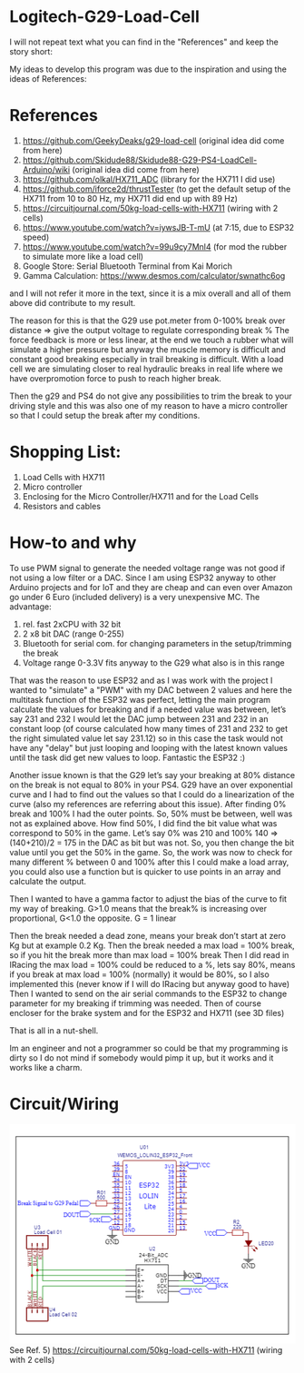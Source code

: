 # Logitech-G29-Load-Cell

I will not repeat text what you can find in the "References" and keep the story short:

My ideas to develop this program was due to the inspiration and using the ideas of References:

# References
1) https://github.com/GeekyDeaks/g29-load-cell (original idea did come from here)
2) https://github.com/Skidude88/Skidude88-G29-PS4-LoadCell-Arduino/wiki (original idea did come from here)
3) https://github.com/olkal/HX711_ADC (library for the HX711 I did use)
4) https://github.com/iforce2d/thrustTester (to get the default setup of the HX711 from 10 to 80 Hz, my HX711 did end up with 89 Hz)
5) https://circuitjournal.com/50kg-load-cells-with-HX711 (wiring with 2 cells)
6) https://www.youtube.com/watch?v=iywsJB-T-mU (at 7:15, due to ESP32 speed)
7) https://www.youtube.com/watch?v=99u9cy7Mnl4 (for mod the rubber to simulate more like a load cell)
8) Google Store: Serial Bluetooth Terminal from Kai Morich
9) Gamma Calculation: https://www.desmos.com/calculator/swnathc6og

and I will not refer it more in the text, since it is a mix overall and all of them above did contribute to my result.

The reason for this is that the G29 use pot.meter from 0-100% break over distance => give the output voltage to regulate corresponding break %
The force feedback is more or less linear, at the end we touch a rubber what will simulate a higher pressure but anyway the muscle memory is difficult
and constant good breaking especially in trail breaking is difficult. With a load cell we are simulating closer to real hydraulic breaks in real life
where we have overpromotion force to push to reach higher break.

Then the g29 and PS4 do not give any possibilities to trim the break to your driving style and this was also one of my reason to have a micro controller so that I could setup the break after my conditions.

# Shopping List:
1) Load Cells with HX711 
2) Micro controller 
3) Enclosing for the Micro Controller/HX711 and for the Load Cells
4) Resistors and cables

# How-to and why

To use PWM signal to generate the needed voltage range was not good if not using a low filter or a DAC. Since I am using ESP32 anyway to other Arduino projects and for IoT and they are cheap and can even over Amazon go under 6 Euro (included delivery) is a very unexpensive MC.
The advantage:
1) rel. fast 2xCPU with 32 bit
2) 2 x8 bit DAC (range 0-255)
3) Bluetooth for serial com. for changing parameters in the setup/trimming the break
4) Voltage range 0-3.3V fits anyway to the G29 what also is in this range

That was the reason to use ESP32 and as I was work with the project I wanted to "simulate" a "PWM" with my DAC between 2 values and here the multitask function of the ESP32 was perfect, letting the main program calculate the values for breaking and if a needed value was between, let’s say 231 and 232 I would let the DAC jump between 231 and 232 in an constant loop (of course calculated how many times of 231 and 232 to get the right simulated value let say 231.12) so in this case the task would not have any "delay" but just looping and looping with the latest known values until the task did get new values to loop. Fantastic the ESP32 :)

Another issue known is that the G29 let’s say your breaking at 80% distance on the break is not equal to 80% in your PS4. G29 have an over exponential curve and I had to find out the values so that I could do a linearization of the curve (also my references are referring about this issue). After finding 0% break and 100% I had the outer points. So, 50% must be between, well was not as explained above. How find 50%, I did find the bit value what was correspond to 50% in the game. Let’s say 0% was 210 and 100% 140 => (140+210)/2 = 175 in the DAC as bit but was not. So, you then change the bit value until you get the 50% in the game. So, the work was now to check for many different % between 0 and 100% after this I could make a load array, you could also use a function but is quicker to use points in an array and calculate the output.

Then I wanted to have a gamma factor to adjust the bias of the curve to fit my way of breaking. 
G>1.0 means that the break% is increasing over proportional, G<1.0 the opposite. G = 1 linear

Then the break needed a dead zone, means your break don’t start at zero Kg but at example 0.2 Kg.
Then the break needed a max load = 100% break, so if you hit the break more than max load = 100% break
Then I did read in IRacing the max load = 100% could be reduced to a %, lets say 80%, means if you break at max load = 100% (normally) it would be 80%, so I also implemented this (never know if I will do IRacing but anyway good to have)
Then I wanted to send on the air serial commands to the ESP32 to change parameter for my breaking if trimming was needed.
Then of course encloser for the brake system and for the ESP32 and HX711 (see 3D files)

That is all in a nut-shell.

Im an engineer and not a programmer so could be that my programming is dirty so I do not mind if somebody would pimp it up, but it works and it works like a charm.

# Circuit/Wiring

![](img/Circuit.png)
See Ref. 5) https://circuitjournal.com/50kg-load-cells-with-HX711 (wiring with 2 cells)
















